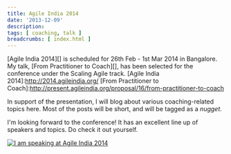 ```yaml
---
title: Agile India 2014
date: '2013-12-09'
description:
tags: [ coaching, talk ]
breadcrumbs: [ index.html ]
---
```


[Agile India 2014][] is scheduled for 26th Feb - 1st Mar 2014 in Bangalore. My talk, [From Practitioner to Coach][], has been selected for the conference under the Scaling Agile track.
[Agile India 2014]:http://2014.agileindia.org/
[From Practitioner to Coach]:http://present.agileindia.org/proposal/16/from-practitioner-to-coach

In support of the presentation, I will blog about various coaching-related topics here. Most of the posts will be short, and will be tagged as a *nugget*.

I'm looking forward to the conference! It has an excellent line up of speakers and topics. Do check it out yourself.

<a href="http://2014.agileindia.org/" target="_blank" title="I am speaking at Agile India 2014"><img src="{{urls.media}}/images/badges/speaker-agile-india-2014.png" title="I am speaking at Agile India 2014" alt="I am speaking at Agile India 2014"/></a>
